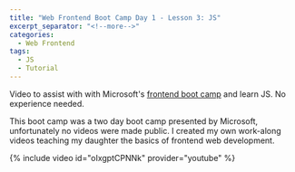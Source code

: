 ```yaml
---
title: "Web Frontend Boot Camp Day 1 - Lesson 3: JS"
excerpt_separator: "<!--more-->"
categories:
  - Web Frontend
tags:
  - JS
  - Tutorial
---
```


Video to assist with with Microsoft's [frontend boot camp](https://github.com/microsoft/frontend-bootcamp) and learn JS. No experience needed.
<!--more-->

This boot camp was a two day boot camp presented by Microsoft, unfortunately no videos were made public. I created my own work-along videos teaching my daughter the basics of frontend web development. 

{% include video id="oIxgptCPNNk" provider="youtube" %}
